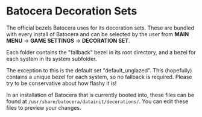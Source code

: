 # Batocera Decoration Sets

The official bezels Batocera uses for its decoration sets. These are bundled with every install of Batocera and can be selected by the user from **MAIN MENU** -> **GAME SETTINGS** -> **DECORATION SET**.

Each folder contains the "fallback" bezel in its root directory, and a bezel for each system in its system subfolder.

The exception to this is the default set "default_unglazed". This (hopefully) contains a unique bezel for each system, so no fallback is required. Please try to be conservative about how flashy it is!

In an installation of Batocera that is currently booted into, these files can be found at `/usr/share/batocera/datainit/decorations/`. You can edit these files to preview your changes.

